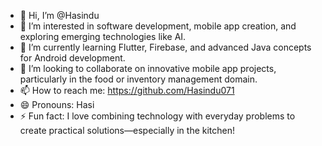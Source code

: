- 👋 Hi, I’m @Hasindu
- 👀 I’m interested in software development, mobile app creation, and exploring emerging technologies like AI.  
- 🌱 I’m currently learning Flutter, Firebase, and advanced Java concepts for Android development.  
- 💞️ I’m looking to collaborate on innovative mobile app projects, particularly in the food or inventory management domain.  
- 📫 How to reach me: https://github.com/Hasindu071 
- 😄 Pronouns: Hasi  
- ⚡ Fun fact: I love combining technology with everyday problems to create practical solutions—especially in the kitchen!  

<!---
Hasindu071/Hasindu071 is a ✨ special ✨ repository because its `README.md` (this file) appears on your GitHub profile.
You can click the Preview link to take a look at your changes.
--->
